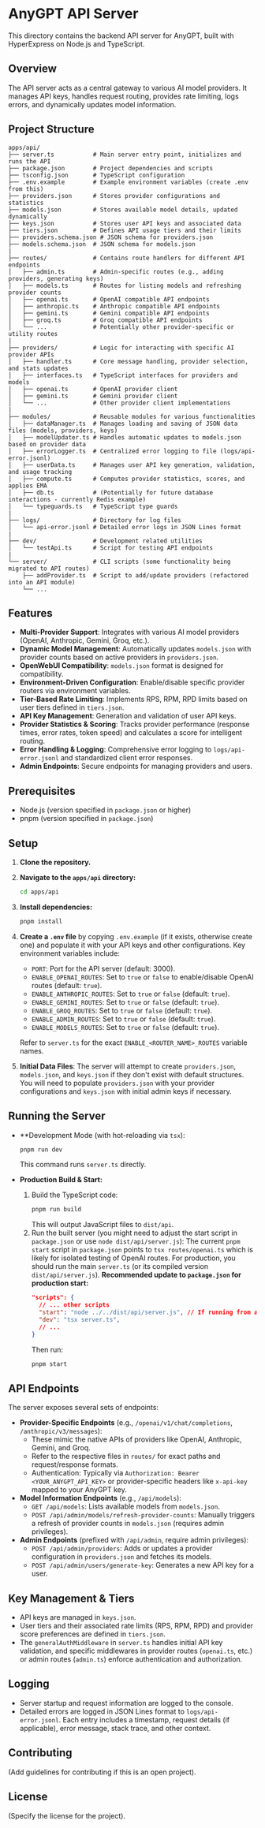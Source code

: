 # AnyGPT API Server

This directory contains the backend API server for AnyGPT, built with HyperExpress on Node.js and TypeScript.

## Overview

The API server acts as a central gateway to various AI model providers. It manages API keys, handles request routing, provides rate limiting, logs errors, and dynamically updates model information.

## Project Structure

```
apps/api/
├── server.ts           # Main server entry point, initializes and runs the API
├── package.json        # Project dependencies and scripts
├── tsconfig.json       # TypeScript configuration
├── .env.example        # Example environment variables (create .env from this)
├── providers.json      # Stores provider configurations and statistics
├── models.json         # Stores available model details, updated dynamically
├── keys.json           # Stores user API keys and associated data
├── tiers.json          # Defines API usage tiers and their limits
├── providers.schema.json # JSON schema for providers.json
├── models.schema.json  # JSON schema for models.json
|
├── routes/             # Contains route handlers for different API endpoints
│   ├── admin.ts        # Admin-specific routes (e.g., adding providers, generating keys)
│   ├── models.ts       # Routes for listing models and refreshing provider counts
│   ├── openai.ts       # OpenAI compatible API endpoints
│   ├── anthropic.ts    # Anthropic compatible API endpoints
│   ├── gemini.ts       # Gemini compatible API endpoints
│   ├── groq.ts         # Groq compatible API endpoints
│   └── ...             # Potentially other provider-specific or utility routes
|
├── providers/          # Logic for interacting with specific AI provider APIs
│   ├── handler.ts      # Core message handling, provider selection, and stats updates
│   ├── interfaces.ts   # TypeScript interfaces for providers and models
│   ├── openai.ts       # OpenAI provider client
│   ├── gemini.ts       # Gemini provider client
│   └── ...             # Other provider client implementations
|
├── modules/            # Reusable modules for various functionalities
│   ├── dataManager.ts  # Manages loading and saving of JSON data files (models, providers, keys)
│   ├── modelUpdater.ts # Handles automatic updates to models.json based on provider data
│   ├── errorLogger.ts  # Centralized error logging to file (logs/api-error.jsonl)
│   ├── userData.ts     # Manages user API key generation, validation, and usage tracking
│   ├── compute.ts      # Computes provider statistics, scores, and applies EMA
│   ├── db.ts           # (Potentially for future database interactions - currently Redis example)
│   └── typeguards.ts   # TypeScript type guards
|
├── logs/               # Directory for log files
│   └── api-error.jsonl # Detailed error logs in JSON Lines format
|
├── dev/                # Development related utilities
│   └── testApi.ts      # Script for testing API endpoints
|
└── server/             # CLI scripts (some functionality being migrated to API routes)
    ├── addProvider.ts  # Script to add/update providers (refactored into an API module)
    └── ...
```

## Features

*   **Multi-Provider Support**: Integrates with various AI model providers (OpenAI, Anthropic, Gemini, Groq, etc.).
*   **Dynamic Model Management**: Automatically updates `models.json` with provider counts based on active providers in `providers.json`.
*   **OpenWebUI Compatibility**: `models.json` format is designed for compatibility.
*   **Environment-Driven Configuration**: Enable/disable specific provider routers via environment variables.
*   **Tier-Based Rate Limiting**: Implements RPS, RPM, RPD limits based on user tiers defined in `tiers.json`.
*   **API Key Management**: Generation and validation of user API keys.
*   **Provider Statistics & Scoring**: Tracks provider performance (response times, error rates, token speed) and calculates a score for intelligent routing.
*   **Error Handling & Logging**: Comprehensive error logging to `logs/api-error.jsonl` and standardized client error responses.
*   **Admin Endpoints**: Secure endpoints for managing providers and users.

## Prerequisites

*   Node.js (version specified in `package.json` or higher)
*   pnpm (version specified in `package.json`)

## Setup

1.  **Clone the repository.**
2.  **Navigate to the `apps/api` directory:**
    ```bash
    cd apps/api
    ```
3.  **Install dependencies:**
    ```bash
    pnpm install
    ```
4.  **Create a `.env` file** by copying `.env.example` (if it exists, otherwise create one) and populate it with your API keys and other configurations. Key environment variables include:
    *   `PORT`: Port for the API server (default: 3000).
    *   `ENABLE_OPENAI_ROUTES`: Set to `true` or `false` to enable/disable OpenAI routes (default: `true`).
    *   `ENABLE_ANTHROPIC_ROUTES`: Set to `true` or `false` (default: `true`).
    *   `ENABLE_GEMINI_ROUTES`: Set to `true` or `false` (default: `true`).
    *   `ENABLE_GROQ_ROUTES`: Set to `true` or `false` (default: `true`).
    *   `ENABLE_ADMIN_ROUTES`: Set to `true` or `false` (default: `true`).
    *   `ENABLE_MODELS_ROUTES`: Set to `true` or `false` (default: `true`).

    Refer to `server.ts` for the exact `ENABLE_<ROUTER_NAME>_ROUTES` variable names.

5.  **Initial Data Files**: The server will attempt to create `providers.json`, `models.json`, and `keys.json` if they don't exist with default structures. You will need to populate `providers.json` with your provider configurations and `keys.json` with initial admin keys if necessary.

## Running the Server

*   **Development Mode (with hot-reloading via `tsx`):
    ```bash
    pnpm run dev
    ```
    This command runs `server.ts` directly.

*   **Production Build & Start:**
    1.  Build the TypeScript code:
        ```bash
        pnpm run build
        ```
        This will output JavaScript files to `dist/api`.
    2.  Run the built server (you might need to adjust the start script in `package.json` or use `node dist/api/server.js`):
        The current `pnpm start` script in `package.json` points to `tsx routes/openai.ts` which is likely for isolated testing of OpenAI routes. For production, you should run the main `server.ts` (or its compiled version `dist/api/server.js`).
        **Recommended update to `package.json` for production start:**
        ```json
        "scripts": {
          // ... other scripts
          "start": "node ../../dist/api/server.js", // If running from apps/api
          "dev": "tsx server.ts",
          // ...
        }
        ```
        Then run:
        ```bash
        pnpm start
        ```

## API Endpoints

The server exposes several sets of endpoints:

*   **Provider-Specific Endpoints** (e.g., `/openai/v1/chat/completions`, `/anthropic/v3/messages`):
    *   These mimic the native APIs of providers like OpenAI, Anthropic, Gemini, and Groq.
    *   Refer to the respective files in `routes/` for exact paths and request/response formats.
    *   Authentication: Typically via `Authorization: Bearer <YOUR_ANYGPT_API_KEY>` or provider-specific headers like `x-api-key` mapped to your AnyGPT key.
*   **Model Information Endpoints** (e.g., `/api/models`):
    *   `GET /api/models`: Lists available models from `models.json`.
    *   `POST /api/admin/models/refresh-provider-counts`: Manually triggers a refresh of provider counts in `models.json` (requires admin privileges).
*   **Admin Endpoints** (prefixed with `/api/admin`, require admin privileges):
    *   `POST /api/admin/providers`: Adds or updates a provider configuration in `providers.json` and fetches its models.
    *   `POST /api/admin/users/generate-key`: Generates a new API key for a user.

## Key Management & Tiers

*   API keys are managed in `keys.json`.
*   User tiers and their associated rate limits (RPS, RPM, RPD) and provider score preferences are defined in `tiers.json`.
*   The `generalAuthMiddleware` in `server.ts` handles initial API key validation, and specific middlewares in provider routes (`openai.ts`, etc.) or admin routes (`admin.ts`) enforce authentication and authorization.

## Logging

*   Server startup and request information are logged to the console.
*   Detailed errors are logged in JSON Lines format to `logs/api-error.jsonl`. Each entry includes a timestamp, request details (if applicable), error message, stack trace, and other context.

## Contributing

(Add guidelines for contributing if this is an open project).

## License

(Specify the license for the project).